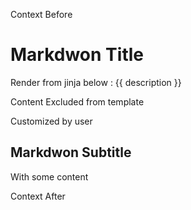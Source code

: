 Context Before
<!-- BEGIN DOTGIT-SYNC BLOCK MANAGED -->
# Markdwon Title

Render from jinja below :
{{ description }}

  <!-- BEGIN DOTGIT-SYNC BLOCK EXCLUDED TAG_EXCLUDE -->
Content Excluded from template

Customized by user

  <!-- END DOTGIT-SYNC BLOCK EXCLUDED TAG_EXCLUDE -->

## Markdwon Subtitle

With some content
<!-- END DOTGIT-SYNC BLOCK MANAGED -->
Context After
